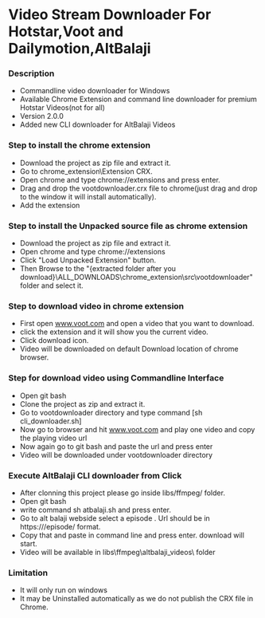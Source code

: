 # Video Stream Downloader For Hotstar,Voot and Dailymotion,AltBalaji  #

### Description ###

* Commandline video downloader for Windows
* Available Chrome Extension and command line downloader for premium Hotstar Videos(not for all) 
* Version 2.0.0
* Added new CLI downloader for AltBalaji Videos

### Step to install the chrome extension ###

* Download the project as zip file and extract it.
* Go to chrome_extension\Extension CRX.
* Open chrome and type chrome://extensions and press enter.
* Drag and drop the vootdownloader.crx file to chrome(just drag and drop to the window it will install automatically).
* Add the extension

### Step to install the Unpacked source file as chrome extension ###

* Download the project as zip file and extract it.
* Open chrome and type chrome://extensions
* Click "Load Unpacked Extension" button.
* Then Browse to the "{extracted folder after you download}\ALL_DOWNLOADS\chrome_extension\src\vootdownloader" folder and select it.     

### Step to download video in chrome extension ###
* First open www.voot.com and open a video that you want to download.
* click the extension and it will show you the current video.
* Click download icon. 
* Video will be downloaded on default Download location of chrome browser.


### Step for download video using Commandline Interface ###
* Open git bash
* Clone the project as zip and extract it.
* Go to vootdownloader directory and type command [sh cli_downloader.sh]
* Now go to browser and hit www.voot.com and play one video and copy the playing video url
* Now again go to git bash and paste the url and press enter
* Video will be downloaded under vootdownloader directory

### Execute AltBalaji CLI downloader from Click
* After clonning this project please go inside libs/ffmpeg/ folder.
* Open git bash
* write command sh atbalaji.sh and press enter.
* Go to alt balaji webside select a episode . Url should be in https://<domain>/episode/<id> format.
* Copy that and paste in command line and press enter. download will start.
* Video will be available in libs\ffmpeg\altbalaji_videos\ folder

### Limitation ###
* It will only run on windows
* It may be Uninstalled automatically as we do not publish the CRX file in Chrome.


